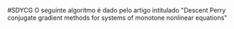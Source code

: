 #SDYCG
O seguinte algoritmo é dado pelo artigo intitulado "Descent Perry conjugate gradient methods for systems of monotone nonlinear equations"